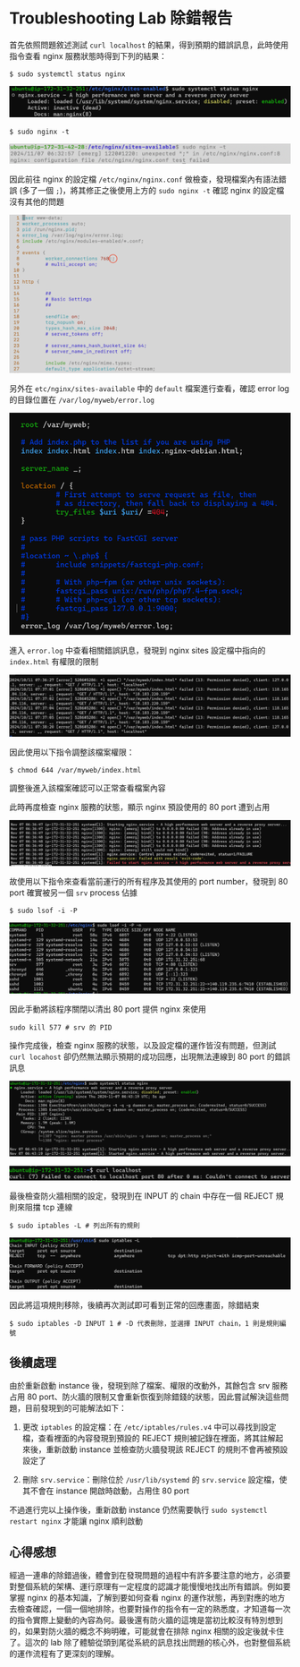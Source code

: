 # Troubleshooting Lab 除錯報告

首先依照問題敘述測試 `curl localhost` 的結果，得到預期的錯誤訊息，此時使用指令查看 nginx 服務狀態時得到下列的結果：

```shell
$ sudo systemctl status nginx
```

![1st_nginx_status](./assets/1st_nginx_status.png)

```shell
$ sudo nginx -t
```

![2nd_nginx_status](./assets/2nd_nginx_status.png)

因此前往 nginx 的設定檔 `/etc/nginx/nginx.conf` 做檢查，發現檔案內有語法錯誤 (多了一個 `;`)，將其修正之後使用上方的 `sudo nginx -t` 確認 nginx 的設定檔沒有其他的問題

![nginx_conf_error](./assets/nginx_conf_error.png)

另外在 `etc/nginx/sites-available` 中的 `default` 檔案進行查看，確認 error log 的目錄位置在 `/var/log/myweb/error.log`

![nginx_sites](./assets/nginx_sites.png)

進入 `error.log` 中查看相關錯誤訊息，發現到 nginx sites 設定檔中指向的 `index.html` 有權限的限制

![nginx_error_log](./assets/nginx_error_log.png)

因此使用以下指令調整該檔案權限：

```shell
$ chmod 644 /var/myweb/index.html
```

調整後進入該檔案確認可以正常查看檔案內容

此時再度檢查 nginx 服務的狀態，顯示 nginx 預設使用的 80 port 遭到占用

![3rd_nginx_status](./assets/3rd_nginx_status.png)

故使用以下指令來查看當前運行的所有程序及其使用的 port number，發現到 80 port 確實被另一個 `srv` process 佔據

```shell
$ sudo lsof -i -P
```

![lsof_status](./assets/lsof_status.png)

因此手動將該程序關閉以清出 80 port 提供 nginx 來使用

```shell
sudo kill 577 # srv 的 PID
```

操作完成後，檢查 nginx 服務的狀態，以及設定檔的運作皆沒有問題，但測試 `curl locahost` 卻仍然無法顯示預期的成功回應，出現無法連線到 80 port 的錯誤訊息

![4th_nginx_status](./assets/4th_nginx_status.png)

![curl_test](./assets/curl_test.png)

最後檢查防火牆相關的設定，發現到在 INPUT 的 chain 中存在一個 REJECT 規則來阻擋 tcp 連線

```shell
$ sudo iptables -L # 列出所有的規則
```

![iptables_status](./assets/iptables_status.png)

因此將這項規則移除，後續再次測試即可看到正常的回應畫面，除錯結束

```shell
$ sudo iptables -D INPUT 1 # -D 代表刪除，並選擇 INPUT chain，1 則是規則編號
```

## 後續處理

由於重新啟動 instance 後，發現到除了檔案、權限的改動外，其餘包含 srv 服務占用 80 port、防火牆的限制又會重新恢復到除錯錢的狀態，因此嘗試解決這些問題，目前發現到的可能解法如下：

1. 更改 `iptables` 的設定檔：在 `/etc/iptables/rules.v4` 中可以尋找到設定檔，查看裡面的內容發現到預設的 REJECT 規則被記錄在裡面，將其註解起來後，重新啟動 instance 並檢查防火牆發現該 REJECT 的規則不會再被預設設定了

2. 刪除 `srv.service`：刪除位於 `/usr/lib/systemd` 的 `srv.service` 設定檔，使其不會在 instance 開啟時啟動，占用住 80 port

不過進行完以上操作後，重新啟動 instance 仍然需要執行 `sudo systemctl restart nginx` 才能讓 nginx 順利啟動

## 心得感想

經過一連串的除錯過後，體會到在發現問題的過程中有許多要注意的地方，必須要對整個系統的架構、運行原理有一定程度的認識才能慢慢地找出所有錯誤。例如要掌握 nginx 的基本知識，了解到要如何查看 nginx 的運作狀態，再到對應的地方去檢查確認，一個一個地排除，也要對操作的指令有一定的熟悉度，才知道每一次的指令實際上變動的內容為何。最後還有防火牆的這塊是當初比較沒有特別想到的，如果對防火牆的概念不夠明確，可能就會在排除 nginx 相關的設定後就卡住了。這次的 lab 除了體驗從頭到尾從系統的訊息找出問題的核心外，也對整個系統的運作流程有了更深刻的理解。
